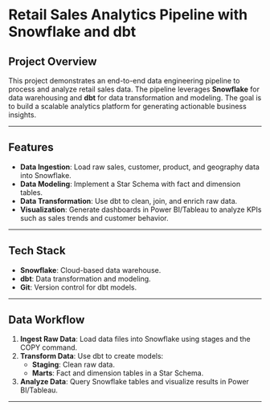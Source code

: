 # Retail Sales Analytics Pipeline with Snowflake and dbt  

## Project Overview  
This project demonstrates an end-to-end data engineering pipeline to process and analyze retail sales data. The pipeline leverages **Snowflake** for data warehousing and **dbt** for data transformation and modeling. The goal is to build a scalable analytics platform for generating actionable business insights.  

---

## Features  
- **Data Ingestion**: Load raw sales, customer, product, and geography data into Snowflake.  
- **Data Modeling**: Implement a Star Schema with fact and dimension tables.  
- **Data Transformation**: Use dbt to clean, join, and enrich raw data.  
- **Visualization**: Generate dashboards in Power BI/Tableau to analyze KPIs such as sales trends and customer behavior.  
---

## Tech Stack  
- **Snowflake**: Cloud-based data warehouse.  
- **dbt**: Data transformation and modeling.  
- **Git**: Version control for dbt models.  

---

## Data Workflow  
1. **Ingest Raw Data**: Load data files into Snowflake using stages and the COPY command.  
2. **Transform Data**: Use dbt to create models:  
   - **Staging**: Clean raw data.  
   - **Marts**: Fact and dimension tables in a Star Schema.  
3. **Analyze Data**: Query Snowflake tables and visualize results in Power BI/Tableau.  


---


